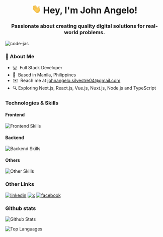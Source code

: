 <h1 align="center"><img src="https://raw.githubusercontent.com/ABSphreak/ABSphreak/master/gifs/Hi.gif" width="30"> Hey, I'm John Angelo!</h1>
<h3 align="center">Passionate about creating quality digital solutions for real-world problems.</h3>


<p align="left">
    <img
        src="https://komarev.com/ghpvc/?username=code-jas&label=Profile%20views&color=0e75b6&style=flat"
        alt="code-jas"
    />
</p>

### 🚀 About Me
- 💻  Full Stack Developer
- 📍  Based in Manila, Philippines
- ✉️  Reach me at [johnangelo.silvestre04@gmail.com](mailto:johnangelo.silvestre04@gmail.com)
- 🔍  Exploring Next.js, React.js, Vue.js, Nuxt.js, Node.js and TypeScript

### Technologies & Skills

#### Frontend
![Frontend Skills](https://go-skill-icons.vercel.app/api/icons?i=typescript,react,nextjs,vue,nuxt,vite,tailwind,flutter,dart,javascript,html,css&titles=true)

#### Backend
![Backend Skills](https://go-skill-icons.vercel.app/api/icons?i=nodejs,express,prisma,sequelize,mysql,postgresql,mongodb,firebase&titles=true)

#### Others
![Other Skills](https://go-skill-icons.vercel.app/api/icons?i=vercel,docker,digitalocean,git,github,gitlab&titles=true)


### Other Links

[![linkedin](https://go-skill-icons.vercel.app/api/icons?i=linkedin&titles=true)](https://www.linkedin.com/in/johnangelo-silvestre/)
[![x](https://go-skill-icons.vercel.app/api/icons?i=x&titles=true)](https://x.com/CodeJs04)
[![facebook](https://go-skill-icons.vercel.app/api/icons?i=facebook&titles=true)](https://www.facebook.com/angelobsilvestre)

### Github stats

![Github Stats](https://github-readme-stats-code-jas.vercel.app/api?username=code-jas&theme=blueberry&count_private=true&hide_border=true&line_height=30&rank_icon=github&cache_seconds=86400)

![Top Languages](https://github-readme-stats-code-jas.vercel.app/api/top-langs/?username=code-jas&theme=blueberry&count_private=true&hide_border=true&cache_seconds=86400)
    
    
<!-- refresh  24-hrs -->

